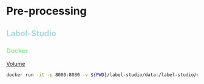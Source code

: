 # Pre-processing

## <span style="color:lightblue">Label-Studio</span>

### <span style="color:lightgreen">Docker</span>

[Volume](https://drive.google.com/drive/folders/1lfZTfyBITK0RF8ZWTQt7y9NxC_q-sGEZ)

```sh
docker run -it -p 8080:8080 -v ${PWD}/label-studio/data:/label-studio/data heartexlabs/label-studio:latest label-studio --log-level DEBUG
```

